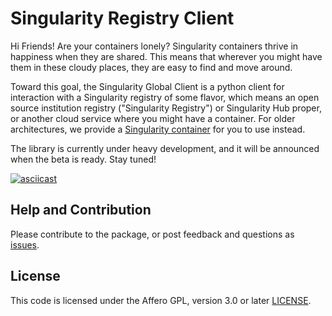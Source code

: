 # Singularity Registry Client

Hi Friends! Are your containers lonely? Singularity containers thrive in happiness when they are shared. This means that wherever you might have them in these cloudy places, they are easy to find and move around.

Toward this goal, the Singularity Global Client is a python client for interaction with a Singularity registry of some flavor, which means an open source institution registry ("Singularity Registry") or Singularity Hub proper, or another cloud service where you might have a container. For older architectures, we provide a [Singularity container](Singularity) for you to use instead.

The library is currently under heavy development, and it will be announced when the beta is ready. Stay tuned!

[![asciicast](https://asciinema.org/a/152866.png)](https://asciinema.org/a/152866?speed=3)

## Help and Contribution
Please contribute to the package, or post feedback and questions as <a href="https://github.com/singularityhub/sregistry-cli" target="_blank">issues</a>.

## License

This code is licensed under the Affero GPL, version 3.0 or later [LICENSE](LICENSE).
